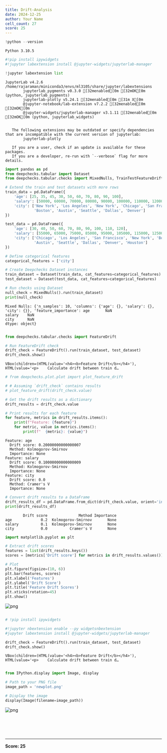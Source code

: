 ```yaml
---
title: Drift-Analysis
date: 2024-12-25
author: Your Name
cell_count: 27
score: 25
---
```


```python
!python --version
```

    Python 3.10.5



```python
#!pip install ipywidgets
#!jupyter labextension install @jupyter-widgets/jupyterlab-manager
```


```python
!jupyter labextension list
```

    JupyterLab v4.2.6
    /home/rajaraman/miniconda3/envs/ml3105/share/jupyter/labextensions
            jupyterlab_pygments v0.3.0 [32menabled[0m [32mOK[0m (python, jupyterlab_pygments)
            jupyterlab-plotly v5.24.1 [32menabled[0m [31m X[0m
            @jupyter-notebook/lab-extension v7.2.2 [32menabled[0m [32mOK[0m
            @jupyter-widgets/jupyterlab-manager v3.1.11 [32menabled[0m [32mOK[0m (python, jupyterlab_widgets)
    
    
       The following extensions may be outdated or specify dependencies that are incompatible with the current version of jupyterlab:
            jupyterlab-plotly
            
       If you are a user, check if an update is available for these packages.
       If you are a developer, re-run with `--verbose` flag for more details.
    



```python
import pandas as pd
from deepchecks.tabular import Dataset
from deepchecks.tabular.checks import MixedNulls, TrainTestFeatureDrift
```


```python
# Extend the train and test datasets with more rows
train_data = pd.DataFrame({
    'age': [25, 35, 45, 30, 50, 60, 70, 80, 90, 100],
    'salary': [50000, 60000, 70000, 80000, 90000, 100000, 110000, 120000, 130000, 140000],
    'city': ['New York', 'Los Angeles', 'New York', 'Chicago', 'San Francisco',
             'Boston', 'Austin', 'Seattle', 'Dallas', 'Denver']
})
```


```python
test_data = pd.DataFrame({
    'age': [30, 40, 50, 60, 70, 80, 90, 100, 110, 120],
    'salary': [55000, 65000, 75000, 85000, 95000, 105000, 115000, 125000, 135000, 145000],
    'city': ['Chicago', 'Los Angeles', 'San Francisco', 'New York', 'Boston',
             'Austin', 'Seattle', 'Dallas', 'Denver', 'Houston']
})
```


```python
# Define categorical features
categorical_features = ['city']
```


```python
# Create Deepchecks Dataset instances
train_dataset = Dataset(train_data, cat_features=categorical_features)
test_dataset = Dataset(test_data, cat_features=categorical_features)
```


```python
# Run checks using Dataset
null_check = MixedNulls().run(train_dataset)
print(null_check)
```

    Mixed Nulls: {'n_samples': 10, 'columns': {'age': {}, 'salary': {}, 'city': {}}, 'feature_importance': age       NaN
    salary    NaN
    city      NaN
    dtype: object}



```python

```


```python
from deepchecks.tabular.checks import FeatureDrift
```


```python
# Run FeatureDrift check
drift_check = FeatureDrift().run(train_dataset, test_dataset)
drift_check.show()
```


    VBox(children=(HTML(value='<h4><b>Feature Drift</b></h4>'), HTML(value='<p>    Calculate drift between train d…



```python
# from deepchecks.plot.plot import plot_feature_drift

# # Assuming `drift_check` contains results
# plot_feature_drift(drift_check.value)
```


```python
# Get the drift results as a dictionary
drift_results = drift_check.value

# Print results for each feature
for feature, metrics in drift_results.items():
    print(f"Feature: {feature}")
    for metric, value in metrics.items():
        print(f"  {metric}: {value}")
```

    Feature: age
      Drift score: 0.20000000000000007
      Method: Kolmogorov-Smirnov
      Importance: None
    Feature: salary
      Drift score: 0.10000000000000009
      Method: Kolmogorov-Smirnov
      Importance: None
    Feature: city
      Drift score: 0.0
      Method: Cramer's V
      Importance: None



```python
# Convert drift results to a DataFrame
drift_results_df = pd.DataFrame.from_dict(drift_check.value, orient='index')
print(drift_results_df)
```

            Drift score              Method Importance
    age             0.2  Kolmogorov-Smirnov       None
    salary          0.1  Kolmogorov-Smirnov       None
    city            0.0          Cramer's V       None



```python
import matplotlib.pyplot as plt

# Extract drift scores
features = list(drift_results.keys())
scores = [metrics['Drift score'] for metrics in drift_results.values()]

# Plot
plt.figure(figsize=(10, 6))
plt.bar(features, scores)
plt.xlabel('Features')
plt.ylabel('Drift Score')
plt.title('Feature Drift Scores')
plt.xticks(rotation=45)
plt.show()
```


    
![png](/mlnotes/images/drift-analysis_15_0.png)
    



```python

```


```python
# !pip install ipywidgets
```


```python
#!jupyter nbextension enable --py widgetsnbextension
#jupyter labextension install @jupyter-widgets/jupyterlab-manager
```


```python
drift_check = FeatureDrift().run(train_dataset, test_dataset)
drift_check.show()
```


    VBox(children=(HTML(value='<h4><b>Feature Drift</b></h4>'), HTML(value='<p>    Calculate drift between train d…



```python

```


```python
from IPython.display import Image, display

# Path to your PNG file
image_path = 'newplot.png'

# Display the image
display(Image(filename=image_path))
```


    
![png](/mlnotes/images/drift-analysis_21_0.png)
    



```python

```


```python

```


```python

```


```python

```


```python

```


---
**Score: 25**